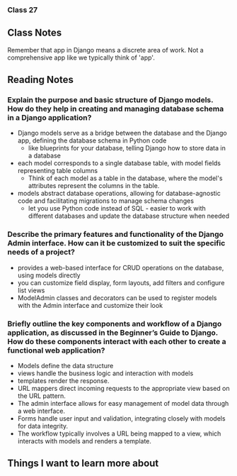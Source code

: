 ### Class 27


## Class Notes

Remember that app in Django means a discrete area of work. Not a comprehensive app like we typically think of 'app'.


## Reading Notes

### Explain the purpose and basic structure of Django models. How do they help in creating and managing database schema in a Django application?

- Django models serve as a bridge between the database and the Django app, defining the database schema in Python code
  -  like blueprints for your database, telling Django how to store data in a database
- each model corresponds to a single database table, with model fields representing table columns
  - Think of each model as a table in the database, where the model's attributes represent the columns in the table.
- models abstract database operations, allowing for database-agnostic code and facilitating migrations to manage schema changes
  - let you use Python code instead of SQL - easier to work with different databases and update the database structure when needed

### Describe the primary features and functionality of the Django Admin interface. How can it be customized to suit the specific needs of a project?

- provides a web-based interface for CRUD operations on the database, using models directly
- you can customize field display, form layouts, add filters and configure list views
- ModelAdmin classes and decorators can be used to register models with the Admin interface and customize their look

### Briefly outline the key components and workflow of a Django application, as discussed in the Beginner’s Guide to Django. How do these components interact with each other to create a functional web application?

- Models define the data structure
- views handle the business logic and interaction with models
- templates render the response.
- URL mappers direct incoming requests to the appropriate view based on the URL pattern.
- The admin interface allows for easy management of model data through a web interface.
- Forms handle user input and validation, integrating closely with models for data integrity.
- The workflow typically involves a URL being mapped to a view, which interacts with models and renders a template.


## Things I want to learn more about
